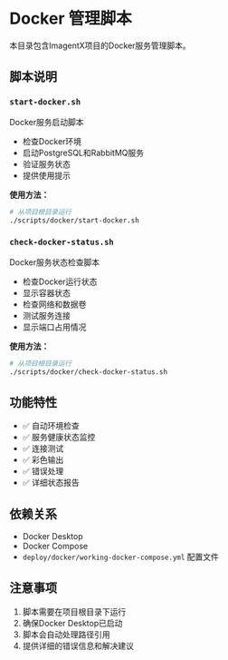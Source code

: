 # Docker 管理脚本

本目录包含ImagentX项目的Docker服务管理脚本。

## 脚本说明

### `start-docker.sh`
Docker服务启动脚本
- 检查Docker环境
- 启动PostgreSQL和RabbitMQ服务
- 验证服务状态
- 提供使用提示

**使用方法：**
```bash
# 从项目根目录运行
./scripts/docker/start-docker.sh
```

### `check-docker-status.sh`
Docker服务状态检查脚本
- 检查Docker运行状态
- 显示容器状态
- 检查网络和数据卷
- 测试服务连接
- 显示端口占用情况

**使用方法：**
```bash
# 从项目根目录运行
./scripts/docker/check-docker-status.sh
```

## 功能特性

- ✅ 自动环境检查
- ✅ 服务健康状态监控
- ✅ 连接测试
- ✅ 彩色输出
- ✅ 错误处理
- ✅ 详细状态报告

## 依赖关系

- Docker Desktop
- Docker Compose
- `deploy/docker/working-docker-compose.yml` 配置文件

## 注意事项

1. 脚本需要在项目根目录下运行
2. 确保Docker Desktop已启动
3. 脚本会自动处理路径引用
4. 提供详细的错误信息和解决建议
